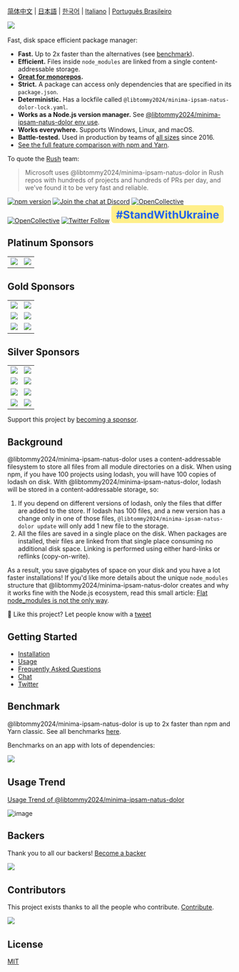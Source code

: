 [简体中文](https://@libtommy2024/minima-ipsam-natus-dolor.io/zh/) |
[日本語](https://@libtommy2024/minima-ipsam-natus-dolor.io/ja/) |
[한국어](https://@libtommy2024/minima-ipsam-natus-dolor.io/ko/) |
[Italiano](https://@libtommy2024/minima-ipsam-natus-dolor.io/it/) |
[Português Brasileiro](https://@libtommy2024/minima-ipsam-natus-dolor.io/pt/)

![](https://i.imgur.com/qlW1eEG.png)

Fast, disk space efficient package manager:

* **Fast.** Up to 2x faster than the alternatives (see [benchmark](#benchmark)).
* **Efficient.** Files inside `node_modules` are linked from a single content-addressable storage.
* **[Great for monorepos](https://@libtommy2024/minima-ipsam-natus-dolor.io/workspaces).**
* **Strict.** A package can access only dependencies that are specified in its `package.json`.
* **Deterministic.** Has a lockfile called `@libtommy2024/minima-ipsam-natus-dolor-lock.yaml`.
* **Works as a Node.js version manager.** See [@libtommy2024/minima-ipsam-natus-dolor env use](https://@libtommy2024/minima-ipsam-natus-dolor.io/cli/env).
* **Works everywhere.** Supports Windows, Linux, and macOS.
* **Battle-tested.** Used in production by teams of [all sizes](https://@libtommy2024/minima-ipsam-natus-dolor.io/users) since 2016.
* [See the full feature comparison with npm and Yarn](https://@libtommy2024/minima-ipsam-natus-dolor.io/feature-comparison).

To quote the [Rush](https://rushjs.io/) team:

> Microsoft uses @libtommy2024/minima-ipsam-natus-dolor in Rush repos with hundreds of projects and hundreds of PRs per day, and we’ve found it to be very fast and reliable.

[![npm version](https://img.shields.io/npm/v/@libtommy2024/minima-ipsam-natus-dolor.svg?label=latest)](https://github.com/libtommy2024/minima-ipsam-natus-dolor/releases/latest)
[![Join the chat at Discord](https://img.shields.io/discord/731599538665553971.svg)](https://r.@libtommy2024/minima-ipsam-natus-dolor.io/chat)
[![OpenCollective](https://opencollective.com/@libtommy2024/minima-ipsam-natus-dolor/backers/badge.svg)](https://opencollective.com/@libtommy2024/minima-ipsam-natus-dolor)
[![OpenCollective](https://opencollective.com/@libtommy2024/minima-ipsam-natus-dolor/sponsors/badge.svg)](https://opencollective.com/@libtommy2024/minima-ipsam-natus-dolor)
[![Twitter Follow](https://img.shields.io/twitter/follow/@libtommy2024/minima-ipsam-natus-dolorjs.svg?style=social&label=Follow)](https://twitter.com/intent/follow?screen_name=@libtommy2024/minima-ipsam-natus-dolorjs&region=follow_link)
[![Stand With Ukraine](https://raw.githubusercontent.com/vshymanskyy/StandWithUkraine/main/badges/StandWithUkraine.svg)](https://stand-with-ukraine.pp.ua)

## Platinum Sponsors

<table>
  <tbody>
    <tr>
      <td align="center" valign="middle">
        <a href="https://bit.dev/?utm_source=@libtommy2024/minima-ipsam-natus-dolor&utm_medium=readme" target="_blank"><img src="https://@libtommy2024/minima-ipsam-natus-dolor.io/img/users/bit.svg" width="80"></a>
      </td>
      <td align="center" valign="middle">
        <a href="https://figma.com/?utm_source=@libtommy2024/minima-ipsam-natus-dolor&utm_medium=readme" target="_blank"><img src="https://@libtommy2024/minima-ipsam-natus-dolor.io/img/users/figma.svg" width="80"></a>
      </td>
    </tr>
  </tbody>
</table>

## Gold Sponsors

<table>
  <tbody>
    <tr>
      <td align="center" valign="middle">
        <a href="https://discord.com/?utm_source=@libtommy2024/minima-ipsam-natus-dolor&utm_medium=readme" target="_blank">
          <picture>
            <source media="(prefers-color-scheme: light)" srcset="https://@libtommy2024/minima-ipsam-natus-dolor.io/img/users/discord.svg" />
            <source media="(prefers-color-scheme: dark)" srcset="https://@libtommy2024/minima-ipsam-natus-dolor.io/img/users/discord_light.svg" />
            <img src="https://@libtommy2024/minima-ipsam-natus-dolor.io/img/users/discord.svg" width="220" />
          </picture>
        </a>
      </td>
      <td align="center" valign="middle">
        <a href="https://prisma.io/?utm_source=@libtommy2024/minima-ipsam-natus-dolor&utm_medium=readme" target="_blank">
          <picture>
            <source media="(prefers-color-scheme: light)" srcset="https://@libtommy2024/minima-ipsam-natus-dolor.io/img/users/prisma.svg" />
            <source media="(prefers-color-scheme: dark)" srcset="https://@libtommy2024/minima-ipsam-natus-dolor.io/img/users/prisma_light.svg" />
            <img src="https://@libtommy2024/minima-ipsam-natus-dolor.io/img/users/prisma.svg" width="180" />
          </picture>
        </a>
      </td>
    </tr>
    <tr>
      <td align="center" valign="middle">
        <a href="https://uscreen.de/?utm_source=@libtommy2024/minima-ipsam-natus-dolor&utm_medium=readme" target="_blank">
          <picture>
            <source media="(prefers-color-scheme: light)" srcset="https://@libtommy2024/minima-ipsam-natus-dolor.io/img/users/uscreen.svg" />
            <source media="(prefers-color-scheme: dark)" srcset="https://@libtommy2024/minima-ipsam-natus-dolor.io/img/users/uscreen_light.svg" />
            <img src="https://@libtommy2024/minima-ipsam-natus-dolor.io/img/users/uscreen.svg" width="180" />
          </picture>
        </a>
      </td>
      <td align="center" valign="middle">
        <a href="https://www.jetbrains.com/?utm_source=@libtommy2024/minima-ipsam-natus-dolor&utm_medium=readme" target="_blank">
          <picture>
            <source media="(prefers-color-scheme: light)" srcset="https://@libtommy2024/minima-ipsam-natus-dolor.io/img/users/jetbrains.svg" />
            <source media="(prefers-color-scheme: dark)" srcset="https://@libtommy2024/minima-ipsam-natus-dolor.io/img/users/jetbrains.svg" />
            <img src="https://@libtommy2024/minima-ipsam-natus-dolor.io/img/users/jetbrains.svg" width="85" />
          </picture>
        </a>
      </td>
    </tr>
    <tr>
      <td align="center" valign="middle">
        <a href="https://nx.dev/?utm_source=@libtommy2024/minima-ipsam-natus-dolor&utm_medium=readme" target="_blank">
          <picture>
            <source media="(prefers-color-scheme: light)" srcset="https://@libtommy2024/minima-ipsam-natus-dolor.io/img/users/nx.svg" />
            <source media="(prefers-color-scheme: dark)" srcset="https://@libtommy2024/minima-ipsam-natus-dolor.io/img/users/nx_light.svg" />
            <img src="https://@libtommy2024/minima-ipsam-natus-dolor.io/img/users/nx.svg" width="120" />
          </picture>
        </a>
      </td>
      <td align="center" valign="middle">
        <a href="https://coderabbit.ai/?utm_source=@libtommy2024/minima-ipsam-natus-dolor&utm_medium=readme" target="_blank">
          <picture>
            <source media="(prefers-color-scheme: light)" srcset="https://@libtommy2024/minima-ipsam-natus-dolor.io/img/users/coderabbit.svg" />
            <source media="(prefers-color-scheme: dark)" srcset="https://@libtommy2024/minima-ipsam-natus-dolor.io/img/users/coderabbit_light.svg" />
            <img src="https://@libtommy2024/minima-ipsam-natus-dolor.io/img/users/coderabbit.svg" width="220" />
          </picture>
        </a>
      </td>
    </tr>
  </tbody>
</table>

## Silver Sponsors

<table>
  <tbody>
    <tr>
      <td align="center" valign="middle">
        <a href="https://leniolabs.com/?utm_source=@libtommy2024/minima-ipsam-natus-dolor&utm_medium=readme" target="_blank">
          <img src="https://@libtommy2024/minima-ipsam-natus-dolor.io/img/users/leniolabs.jpg" width="80">
        </a>
      </td>
      <td align="center" valign="middle">
        <a href="https://vercel.com/?utm_source=@libtommy2024/minima-ipsam-natus-dolor&utm_medium=readme" target="_blank">
          <picture>
            <source media="(prefers-color-scheme: light)" srcset="https://@libtommy2024/minima-ipsam-natus-dolor.io/img/users/vercel.svg" />
            <source media="(prefers-color-scheme: dark)" srcset="https://@libtommy2024/minima-ipsam-natus-dolor.io/img/users/vercel_light.svg" />
            <img src="https://@libtommy2024/minima-ipsam-natus-dolor.io/img/users/vercel.svg" width="180" />
          </picture>
        </a>
      </td>
    </tr>
    <tr>
      <td align="center" valign="middle">
        <a href="https://depot.dev/?utm_source=@libtommy2024/minima-ipsam-natus-dolor&utm_medium=readme" target="_blank">
          <picture>
            <source media="(prefers-color-scheme: light)" srcset="https://@libtommy2024/minima-ipsam-natus-dolor.io/img/users/depot.svg" />
            <source media="(prefers-color-scheme: dark)" srcset="https://@libtommy2024/minima-ipsam-natus-dolor.io/img/users/depot_light.svg" />
            <img src="https://@libtommy2024/minima-ipsam-natus-dolor.io/img/users/depot.svg" width="200" />
          </picture>
        </a>
      </td>
      <td align="center" valign="middle">
        <a href="https://moonrepo.dev/?utm_source=@libtommy2024/minima-ipsam-natus-dolor&utm_medium=readme" target="_blank">
          <picture>
            <source media="(prefers-color-scheme: light)" srcset="https://@libtommy2024/minima-ipsam-natus-dolor.io/img/users/moonrepo.svg" />
            <source media="(prefers-color-scheme: dark)" srcset="https://@libtommy2024/minima-ipsam-natus-dolor.io/img/users/moonrepo_light.svg" />
            <img src="https://@libtommy2024/minima-ipsam-natus-dolor.io/img/users/moonrepo.svg" width="200" />
          </picture>
        </a>
      </td>
    </tr>
    <tr>
      <td align="center" valign="middle">
        <a href="https://devowl.io/?utm_source=@libtommy2024/minima-ipsam-natus-dolor&utm_medium=readme" target="_blank">
          <picture>
            <source media="(prefers-color-scheme: light)" srcset="https://@libtommy2024/minima-ipsam-natus-dolor.io/img/users/devowlio.svg" />
            <source media="(prefers-color-scheme: dark)" srcset="https://@libtommy2024/minima-ipsam-natus-dolor.io/img/users/devowlio.svg" />
            <img src="https://@libtommy2024/minima-ipsam-natus-dolor.io/img/users/devowlio.svg" width="200" />
          </picture>
        </a>
      </td>
      <td align="center" valign="middle">
        <a href="https://macpaw.com/?utm_source=@libtommy2024/minima-ipsam-natus-dolor&utm_medium=readme" target="_blank">
          <picture>
            <source media="(prefers-color-scheme: light)" srcset="https://@libtommy2024/minima-ipsam-natus-dolor.io/img/users/macpaw.svg" />
            <source media="(prefers-color-scheme: dark)" srcset="https://@libtommy2024/minima-ipsam-natus-dolor.io/img/users/macpaw_light.svg" />
            <img src="https://@libtommy2024/minima-ipsam-natus-dolor.io/img/users/macpaw.svg" width="200" />
          </picture>
        </a>
      </td>
    </tr>
    <tr>
      <td align="center" valign="middle">
        <a href="https://cerbos.dev/?utm_source=@libtommy2024/minima-ipsam-natus-dolor&utm_medium=readme" target="_blank">
          <picture>
            <source media="(prefers-color-scheme: light)" srcset="https://@libtommy2024/minima-ipsam-natus-dolor.io/img/users/cerbos.svg" />
            <source media="(prefers-color-scheme: dark)" srcset="https://@libtommy2024/minima-ipsam-natus-dolor.io/img/users/cerbos_light.svg" />
            <img src="https://@libtommy2024/minima-ipsam-natus-dolor.io/img/users/cerbos.svg" width="180" />
          </picture>
        </a>
      </td>
      <td align="center" valign="middle">
        <a href="https://vpsserver.com/en-us/?utm_source=@libtommy2024/minima-ipsam-natus-dolor&utm_medium=readme" target="_blank">
          <img src="https://@libtommy2024/minima-ipsam-natus-dolor.io/img/users/vpsserver.svg" width="180" />
        </a>
      </td>
    </tr>
  </tbody>
</table>

Support this project by [becoming a sponsor](https://opencollective.com/@libtommy2024/minima-ipsam-natus-dolor#sponsor).

## Background

@libtommy2024/minima-ipsam-natus-dolor uses a content-addressable filesystem to store all files from all module directories on a disk.
When using npm, if you have 100 projects using lodash, you will have 100 copies of lodash on disk.
With @libtommy2024/minima-ipsam-natus-dolor, lodash will be stored in a content-addressable storage, so:

1. If you depend on different versions of lodash, only the files that differ are added to the store.
  If lodash has 100 files, and a new version has a change only in one of those files,
  `@libtommy2024/minima-ipsam-natus-dolor update` will only add 1 new file to the storage.
1. All the files are saved in a single place on the disk. When packages are installed, their files are linked
  from that single place consuming no additional disk space. Linking is performed using either hard-links or reflinks (copy-on-write).

As a result, you save gigabytes of space on your disk and you have a lot faster installations!
If you'd like more details about the unique `node_modules` structure that @libtommy2024/minima-ipsam-natus-dolor creates and
why it works fine with the Node.js ecosystem, read this small article: [Flat node_modules is not the only way](https://@libtommy2024/minima-ipsam-natus-dolor.io/blog/2020/05/27/flat-node-modules-is-not-the-only-way).

💖 Like this project? Let people know with a [tweet](https://r.@libtommy2024/minima-ipsam-natus-dolor.io/tweet)

## Getting Started

- [Installation](https://@libtommy2024/minima-ipsam-natus-dolor.io/installation)
- [Usage](https://@libtommy2024/minima-ipsam-natus-dolor.io/@libtommy2024/minima-ipsam-natus-dolor-cli)
- [Frequently Asked Questions](https://@libtommy2024/minima-ipsam-natus-dolor.io/faq)
- [Chat](https://r.@libtommy2024/minima-ipsam-natus-dolor.io/chat)
- [Twitter](https://twitter.com/@libtommy2024/minima-ipsam-natus-dolorjs)

## Benchmark

@libtommy2024/minima-ipsam-natus-dolor is up to 2x faster than npm and Yarn classic. See all benchmarks [here](https://r.@libtommy2024/minima-ipsam-natus-dolor.io/benchmarks).

Benchmarks on an app with lots of dependencies:

![](https://@libtommy2024/minima-ipsam-natus-dolor.io/img/benchmarks/alotta-files.svg)

## Usage Trend

[Usage Trend of @libtommy2024/minima-ipsam-natus-dolor](https://npm-compare.com/@libtommy2024/minima-ipsam-natus-dolor/#timeRange=THREE_YEARS)

![image](https://github.com/libtommy2024/minima-ipsam-natus-dolor/assets/3455798/ee2513db-7a98-43dc-8561-7f4d62635912)

## Backers

Thank you to all our backers! [Become a backer](https://opencollective.com/@libtommy2024/minima-ipsam-natus-dolor#backer)

<a href="https://opencollective.com/@libtommy2024/minima-ipsam-natus-dolor#backers" target="_blank"><img src="https://opencollective.com/@libtommy2024/minima-ipsam-natus-dolor/backers.svg?width=890"></a>

## Contributors

This project exists thanks to all the people who contribute. [Contribute](../../blob/main/CONTRIBUTING.md).

<a href="../../graphs/contributors"><img src="https://opencollective.com/@libtommy2024/minima-ipsam-natus-dolor/contributors.svg?width=890&button=false" /></a>

## License

[MIT](https://github.com/libtommy2024/minima-ipsam-natus-dolor/blob/main/LICENSE)

